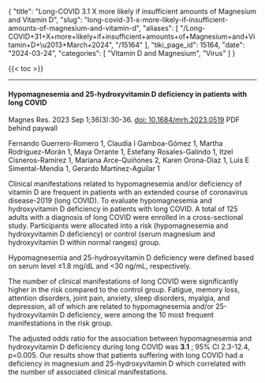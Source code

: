 {
  "title": "Long-COVID 3.1 X more likely if insufficient amounts of Magnesium and Vitamin D",
  "slug": "long-covid-31-x-more-likely-if-insufficient-amounts-of-magnesium-and-vitamin-d",
  "aliases": [
    "/Long-COVID+31+X+more+likely+if+insufficient+amounts+of+Magnesium+and+Vitamin+D+\u2013+March+2024",
    "/15164"
  ],
  "tiki_page_id": 15164,
  "date": "2024-03-24",
  "categories": [
    "Vitamin D and Magnesium",
    "Virus"
  ]
}

{{< toc >}}

---

#### Hypomagnesemia and 25-hydroxyvitamin D deficiency in patients with long COVID

Magnes Res. 2023 Sep 1;36(3):30-36. [doi: 10.1684/mrh.2023.0519](https://doi.org/10.1684/mrh.2023.0519) PDF behind paywall

Fernando Guerrero-Romero 1, Claudia I Gamboa-Gómez 1, Martha Rodríguez-Morán 1, Maya Orrante 1, Estefany Rosales-Galindo 1, Itzel Cisneros-Ramírez 1, Mariana Arce-Quiñones 2, Karen Orona-Díaz 1, Luis E Simental-Mendia 1, Gerardo Martínez-Aguilar 1

Clinical manifestations related to hypomagnesemia and/or deficiency of vitamin D are frequent in patients with an extended course of coronavirus disease-2019 (long COVID). To evaluate hypomagnesemia and hydroxyvitamin D deficiency in patients with long COVID. A total of 125 adults with a diagnosis of long COVID were enrolled in a cross-sectional study. Participants were allocated into a risk (hypomagnesemia and hydroxyvitamin D deficiency) or control (serum magnesium and hydroxyvitamin D within normal ranges) group. 

Hypomagnesemia and 25-hydroxyvitamin D deficiency were defined based on serum level ≤1.8 mg/dL and <30 ng/mL, respectively. 

The number of clinical manifestations of long COVID were significantly higher in the risk compared to the control group. Fatigue, memory loss, attention disorders, joint pain, anxiety, sleep disorders, myalgia, and depression, all of which are related to hypomagnesemia and/or 25-hydroxyvitamin D deficiency, were among the 10 most frequent manifestations in the risk group. 

The adjusted odds ratio for the association between hypomagnesemia and hydroxyvitamin D deficiency during long COVID was  **3.1** ; 95% CI 2.3-12.4, p=0.005. Our results show that patients suffering with long COVID had a deficiency in magnesium and 25-hydroxyvitamin D which correlated with the number of associated clinical manifestations.
